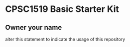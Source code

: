 # CPSC1519 Basic Starter Kit

## Owner your name

alter this statement to indicate the usage of this repository
